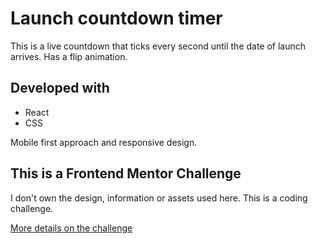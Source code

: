 # Launch countdown timer

This is a live countdown that ticks every second until the date of launch arrives. Has a flip animation.

## Developed with

- React
- CSS

Mobile first approach and responsive design.

## This is a Frontend Mentor Challenge

I don't own the design, information or assets used here. This is a coding challenge.

[More details on the challenge](https://www.frontendmentor.io/challenges/launch-countdown-timer-N0XkGfyz-)

